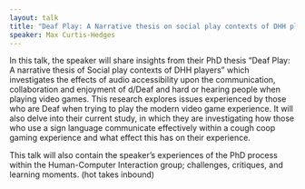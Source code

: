 ```yaml
---
layout: talk
title: "Deaf Play: A Narrative thesis on social play contexts of DHH players"
speaker: Max Curtis-Hedges
---
```


In this talk, the speaker will share insights from their PhD thesis “Deaf Play: A narrative thesis of Social play contexts of DHH players” which investigates the effects of audio accessibility upon the communication, collaboration and enjoyment of d/Deaf and hard or hearing people when playing video games. This research explores issues experienced by those who are Deaf when trying to play the modern video game experience. It will also delve into their current study, in which they are investigating how those who use a sign language communicate effectively within a cough coop gaming experience and what effect this has on their experience.

This talk will also contain the speaker’s experiences of the PhD process within the Human-Computer Interaction group; challenges, critiques, and learning moments. (hot takes inbound)